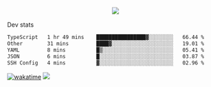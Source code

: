 <h3 align="center">
  <a href="https://github.com/spoopy2023">
      <img src="https://github-profile-trophy.vercel.app/?username=Spoopy2023&no-bg=true&no-frame=true">
  </a>
</h3>

Dev stats
<!--START_SECTION:waka-->

```txt
TypeScript   1 hr 49 mins    ████████████████▓░░░░░░░░   66.44 %
Other        31 mins         ████▓░░░░░░░░░░░░░░░░░░░░   19.01 %
YAML         8 mins          █▒░░░░░░░░░░░░░░░░░░░░░░░   05.41 %
JSON         6 mins          █░░░░░░░░░░░░░░░░░░░░░░░░   03.87 %
SSH Config   4 mins          ▓░░░░░░░░░░░░░░░░░░░░░░░░   02.96 %
```

<!--END_SECTION:waka-->
[![wakatime](https://wakatime.com/badge/user/018ece4c-ff65-47b1-86a2-26e4e720c978.svg)](https://wakatime.com/@mac_g)
<img src="https://camo.githubusercontent.com/935c1e1091fb0ce9d975d06263ed4bc014721cd7e52b557f59b07c85da01afe3/68747470733a2f2f6b6f6d617265762e636f6d2f67687076632f3f757365726e616d653d5843726166744d616e3532266c6162656c3d566965777326636f6c6f723d626c7565267374796c653d706c6173746963">
